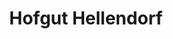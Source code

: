 ---
title: "Hofgut  Hellendorf"
url: /bad-gottleuba-berggiesshuebel/hofgut-hellendorf/
shop: Hofladen
---